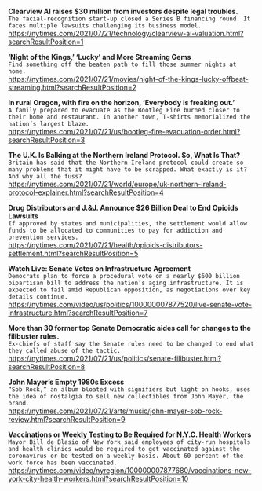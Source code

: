 **Clearview AI raises $30 million from investors despite legal troubles.**\
`The facial-recognition start-up closed a Series B financing round. It faces multiple lawsuits challenging its business model.`\
https://nytimes.com/2021/07/21/technology/clearview-ai-valuation.html?searchResultPosition=1

**‘Night of the Kings,’ ‘Lucky’ and More Streaming Gems**\
`Find something off the beaten path to fill those summer nights at home.`\
https://nytimes.com/2021/07/21/movies/night-of-the-kings-lucky-offbeat-streaming.html?searchResultPosition=2

**In rural Oregon, with fire on the horizon, ‘Everybody is freaking out.’**\
`A family prepared to evacuate as the Bootleg Fire burned closer to their home and restaurant. In another town, T-shirts memorialized the nation’s largest blaze.`\
https://nytimes.com/2021/07/21/us/bootleg-fire-evacuation-order.html?searchResultPosition=3

**The U.K. Is Balking at the Northern Ireland Protocol. So, What Is That?**\
`Britain has said that the Northern Ireland protocol could create so many problems that it might have to be scrapped. What exactly is it? And why all the fuss?`\
https://nytimes.com/2021/07/21/world/europe/uk-northern-ireland-protocol-explainer.html?searchResultPosition=4

**Drug Distributors and J.&J. Announce $26 Billion Deal to End Opioids Lawsuits**\
`If approved by states and municipalities, the settlement would allow funds to be allocated to communities to pay for addiction and prevention services.`\
https://nytimes.com/2021/07/21/health/opioids-distributors-settlement.html?searchResultPosition=5

**Watch Live: Senate Votes on Infrastructure Agreement**\
`Democrats plan to force a procedural vote on a nearly $600 billion bipartisan bill to address the nation’s aging infrastructure. It is expected to fail amid Republican opposition, as negotiations over key details continue.`\
https://nytimes.com/video/us/politics/100000007877520/live-senate-vote-infrastructure.html?searchResultPosition=7

**More than 30 former top Senate Democratic aides call for changes to the filibuster rules.**\
`Ex-chiefs of staff say the Senate rules need to be changed to end what they called abuse of the tactic.`\
https://nytimes.com/2021/07/21/us/politics/senate-filibuster.html?searchResultPosition=8

**John Mayer’s Empty 1980s Excess**\
`“Sob Rock,” an album bloated with signifiers but light on hooks, uses the idea of nostalgia to sell new collectibles from John Mayer, the brand.`\
https://nytimes.com/2021/07/21/arts/music/john-mayer-sob-rock-review.html?searchResultPosition=9

**Vaccinations or Weekly Testing to Be Required for N.Y.C. Health Workers**\
`Mayor Bill de Blasio of New York said employees of city-run hospitals and health clinics would be required to get vaccinated against the coronavirus or be tested on a weekly basis. About 60 percent of the work force has been vaccinated.`\
https://nytimes.com/video/nyregion/100000007877680/vaccinations-new-york-city-health-workers.html?searchResultPosition=10

